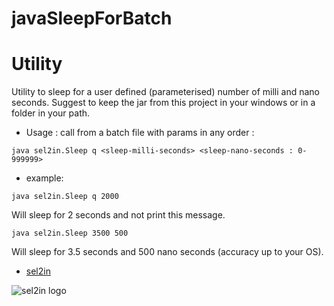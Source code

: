 # javaSleepForBatch
# Utility 

Utility to sleep for a user defined (parameterised) number of milli and nano seconds. Suggest to keep the jar from this project in your windows or in a folder in your path.

* Usage : call from a batch file with params in any order :

``` shell
java sel2in.Sleep q <sleep-milli-seconds> <sleep-nano-seconds : 0-999999>
```

* example: 

``` shell
java sel2in.Sleep q 2000
``` 
Will sleep for 2 seconds and not print this message.

``` shell
java sel2in.Sleep 3500 500
``` 
Will sleep for 3.5 seconds and 500 nano seconds (accuracy up to your OS).

* [sel2in](http://sel2in.com "sel2in's Homepage")

![sel2in logo](http://sel2in.com/imgs/ThemeProg.jpg)